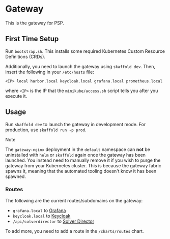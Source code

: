 # Gateway

This is the gateway for PSP.

## First Time Setup

Run `bootstrap.sh`. This installs some required Kubernetes Custom Resource Definitions (CRDs).

Additionally, you need to launch the gateway using `skaffold dev`. Then, insert the following in your `/etc/hosts` file:
```
<IP> local harbor.local keycloak.local grafana.local prometheus.local
```
where `<IP>` is the IP that the `minikube/access.sh` script tells you after you execute it.

## Usage

Run `skaffold dev` to launch the gateway in development mode.
For production, use `skaffold run -p prod`.

> [!NOTE]
> The `gateway-nginx` deployment in the `default` namespace can __not__ be uninstalled with `helm` or `skaffold` again once the gateway has been launched. You instead need to manually remove it if you wish to purge the gateway from your Kubernetes cluster. This is because the gateway fabric spawns it, meaning that the automated tooling doesn't know it has been spawned.

### Routes 

The following are the current routes/subdomains on the gateway:
- `grafana.local` to [Grafana](https://github.com/Portfolio-Solver-Platform/monitoring)
- `keycloak.local` to [Keycloak](https://github.com/Portfolio-Solver-Platform/keycloak)
- `/api/solverdirector` to [Solver Director](https://github.com/Portfolio-Solver-Platform/solver-director)

To add more, you need to add a route in the `/charts/routes` chart.
